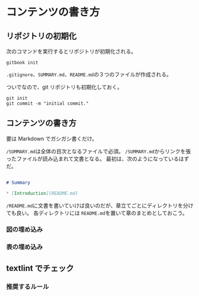 # コンテンツの書き方

## リポジトリの初期化

次のコマンドを実行するとリポジトリが初期化される。
```
gitbook init
```
`.gitignore`、`SUMMARY.md`、`README.md`の３つのファイルが作成される。

ついでなので、git リポジトリも初期化しておく。
```
git init
git commit -m "initial commit."
```

## コンテンツの書き方

要は Markdown でガシガシ書くだけ。

`/SUMMARY.md`は全体の目次となるファイルで必須。
`/SUMMARY.md`からリンクを張ったファイルが読み込まれて文書となる。
最初は、次のようになっているはずだ。

```md:/SUMMARY.md

# Summary

* [Introduction](README.md)
```

`/README.md`に文書を書いていけば良いのだが、章立てごとにディレクトリを分けても良い。
各ディレクトリには `README.md`を置いて章のまとめとしておこう。




### 図の埋め込み

### 表の埋め込み

## textlint でチェック

### 推奨するルール
